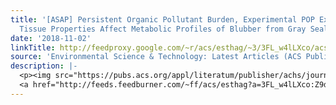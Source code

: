 ```yaml
---
title: '[ASAP] Persistent Organic Pollutant Burden, Experimental POP Exposure, and
  Tissue Properties Affect Metabolic Profiles of Blubber from Gray Seal Pups'
date: '2018-11-02'
linkTitle: http://feedproxy.google.com/~r/acs/esthag/~3/3FL_w4lLXco/acs.est.8b04240
source: 'Environmental Science & Technology: Latest Articles (ACS Publications)'
description: |-
  <p><img src="https://pubs.acs.org/appl/literatum/publisher/achs/journals/content/esthag/0/esthag.ahead-of-print/acs.est.8b04240/20181102/images/medium/es-2018-04240k_0005.gif" alt="TOC Graphic"/></p><div><cite>Environmental Science & Technology</cite></div><div>DOI: 10.1021/acs.est.8b04240</div><div class="feedflare">
  <a href="http://feeds.feedburner.com/~ff/acs/esthag?a=3FL_w4lLXco:Z9dv3OSoKr0:yIl2AUoC8zA"><img src="http://feeds.feedburner.com/~ff/acs/esthag?d=yIl2AUoC8zA" border="0"></img></a>
---
```

